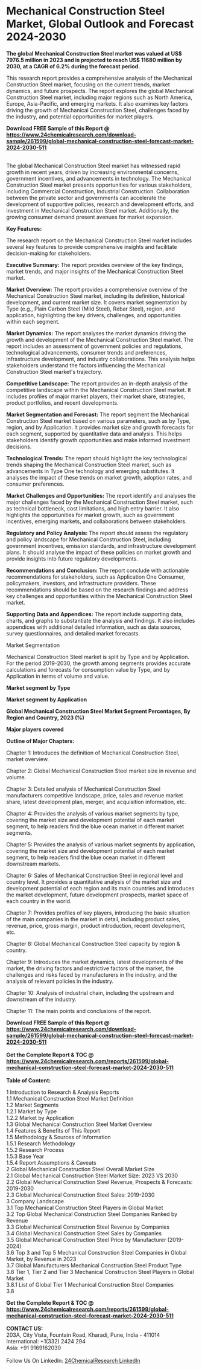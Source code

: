 <h1>Mechanical Construction Steel Market, Global Outlook and Forecast 2024-2030</h1><p><strong>The global Mechanical Construction Steel market was valued at US$ 7976.5 million in 2023 and is projected to reach US$ 11680 million by 2030, at a CAGR of 6.2% during the forecast period.</strong></p><p>
</p><p>This research report provides a comprehensive analysis of the Mechanical Construction Steel market, focusing on the current trends, market dynamics, and future prospects. The report explores the global Mechanical Construction Steel market, including major regions such as North America, Europe, Asia-Pacific, and emerging markets. It also examines key factors driving the growth of Mechanical Construction Steel, challenges faced by the industry, and potential opportunities for market players.</p><div><b>Download FREE Sample of this Report @ 
            <a href="https://www.24chemicalresearch.com/download-sample/261599/global-mechanical-construction-steel-forecast-market-2024-2030-511">
            https://www.24chemicalresearch.com/download-sample/261599/global-mechanical-construction-steel-forecast-market-2024-2030-511</a></b></div><br><p>
The global Mechanical Construction Steel market has witnessed rapid growth in recent years, driven by increasing environmental concerns, government incentives, and advancements in technology. The Mechanical Construction Steel market presents opportunities for various stakeholders, including Commercial Construction, Industrial Construction. Collaboration between the private sector and governments can accelerate the development of supportive policies, research and development efforts, and investment in Mechanical Construction Steel market. Additionally, the growing consumer demand present avenues for market expansion.</p><p>
<strong>Key Features:</strong></p><p>
The research report on the Mechanical Construction Steel market includes several key features to provide comprehensive insights and facilitate decision-making for stakeholders.</p><p>
<strong>Executive Summary: </strong>The report provides overview of the key findings, market trends, and major insights of the Mechanical Construction Steel market.</p><p>
<strong>Market Overview:</strong> The report provides a comprehensive overview of the Mechanical Construction Steel market, including its definition, historical development, and current market size. It covers market segmentation by Type (e.g., Plain Carbon Steel (Mild Steel), Rebar Steel), region, and application, highlighting the key drivers, challenges, and opportunities within each segment.</p><p>
<strong>Market Dynamics:</strong> The report analyses the market dynamics driving the growth and development of the Mechanical Construction Steel market. The report includes an assessment of government policies and regulations, technological advancements, consumer trends and preferences, infrastructure development, and industry collaborations. This analysis helps stakeholders understand the factors influencing the Mechanical Construction Steel market's trajectory.</p><p>
<strong>Competitive Landscape:</strong> The report provides an in-depth analysis of the competitive landscape within the Mechanical Construction Steel market. It includes profiles of major market players, their market share, strategies, product portfolios, and recent developments.</p><p>
<strong>Market Segmentation and Forecast:</strong> The report segment the Mechanical Construction Steel market based on various parameters, such as by Type, region, and by Application. It provides market size and growth forecasts for each segment, supported by quantitative data and analysis. This helps stakeholders identify growth opportunities and make informed investment decisions.</p><p>
<strong>Technological Trends:</strong> The report should highlight the key technological trends shaping the Mechanical Construction Steel market, such as advancements in Type One technology and emerging substitutes. It analyses the impact of these trends on market growth, adoption rates, and consumer preferences.</p><p>
<strong>Market Challenges and Opportunities: </strong>The report identify and analyses the major challenges faced by the Mechanical Construction Steel market, such as technical bottleneck, cost limitations, and high entry barrier. It also highlights the opportunities for market growth, such as government incentives, emerging markets, and collaborations between stakeholders.</p><p>
<strong>Regulatory and Policy Analysis: </strong>The report should assess the regulatory and policy landscape for Mechanical Construction Steel, including government incentives, emission standards, and infrastructure development plans. It should analyse the impact of these policies on market growth and provide insights into future regulatory developments.</p><p>
<strong>Recommendations and Conclusion: </strong>The report conclude with actionable recommendations for stakeholders, such as Application One Consumer, policymakers, investors, and infrastructure providers. These recommendations should be based on the research findings and address key challenges and opportunities within the Mechanical Construction Steel market.</p><p>
<strong>Supporting Data and Appendices:</strong> The report include supporting data, charts, and graphs to substantiate the analysis and findings. It also includes appendices with additional detailed information, such as data sources, survey questionnaires, and detailed market forecasts.</p><p>
Market Segmentation</p><p>
Mechanical Construction Steel market is split by Type and by Application. For the period 2019-2030, the growth among segments provides accurate calculations and forecasts for consumption value by Type, and by Application in terms of volume and value.</p><p>
<strong>Market segment by Type</strong></p><p>
</p><p>
</p><p><strong>Market segment by Application</strong></p><p>
</p><p>
</p><p><strong>Global Mechanical Construction Steel Market Segment Percentages, By Region and Country, 2023 (%)</strong></p><p>
</p><p>
<strong>Major players covered</strong></p><p>
</p><p>
</p><p><strong>Outline of Major Chapters:</strong></p><p>
Chapter 1: Introduces the definition of Mechanical Construction Steel, market overview.</p><p>
Chapter 2: Global Mechanical Construction Steel market size in revenue and volume.</p><p>
Chapter 3: Detailed analysis of Mechanical Construction Steel manufacturers competitive landscape, price, sales and revenue market share, latest development plan, merger, and acquisition information, etc.</p><p>
Chapter 4: Provides the analysis of various market segments by type, covering the market size and development potential of each market segment, to help readers find the blue ocean market in different market segments.</p><p>
Chapter 5: Provides the analysis of various market segments by application, covering the market size and development potential of each market segment, to help readers find the blue ocean market in different downstream markets.</p><p>
Chapter 6: Sales of Mechanical Construction Steel in regional level and country level. It provides a quantitative analysis of the market size and development potential of each region and its main countries and introduces the market development, future development prospects, market space of each country in the world.</p><p>
Chapter 7: Provides profiles of key players, introducing the basic situation of the main companies in the market in detail, including product sales, revenue, price, gross margin, product introduction, recent development, etc.</p><p>
Chapter 8: Global Mechanical Construction Steel capacity by region &amp; country.</p><p>
Chapter 9: Introduces the market dynamics, latest developments of the market, the driving factors and restrictive factors of the market, the challenges and risks faced by manufacturers in the industry, and the analysis of relevant policies in the industry.</p><p>
Chapter 10: Analysis of industrial chain, including the upstream and downstream of the industry.</p><p>
Chapter 11: The main points and conclusions of the report.</p><div><b>Download FREE Sample of this Report @ 
            <a href="https://www.24chemicalresearch.com/download-sample/261599/global-mechanical-construction-steel-forecast-market-2024-2030-511">
            https://www.24chemicalresearch.com/download-sample/261599/global-mechanical-construction-steel-forecast-market-2024-2030-511</a></b></div><br><div><b>Get the Complete Report & TOC @ 
            <a href="https://www.24chemicalresearch.com/reports/261599/global-mechanical-construction-steel-forecast-market-2024-2030-511">
            https://www.24chemicalresearch.com/reports/261599/global-mechanical-construction-steel-forecast-market-2024-2030-511</a></b></div><br>
            <b>Table of Content:</b><p>1 Introduction to Research & Analysis Reports<br />
    1.1 Mechanical Construction Steel Market Definition<br />
    1.2 Market Segments<br />
        1.2.1 Market by Type<br />
        1.2.2 Market by Application<br />
    1.3 Global Mechanical Construction Steel Market Overview<br />
    1.4 Features & Benefits of This Report<br />
    1.5 Methodology & Sources of Information<br />
        1.5.1 Research Methodology<br />
        1.5.2 Research Process<br />
        1.5.3 Base Year<br />
        1.5.4 Report Assumptions & Caveats<br />
2 Global Mechanical Construction Steel Overall Market Size<br />
    2.1 Global Mechanical Construction Steel Market Size: 2023 VS 2030<br />
    2.2 Global Mechanical Construction Steel Revenue, Prospects & Forecasts: 2019-2030<br />
    2.3 Global Mechanical Construction Steel Sales: 2019-2030<br />
3 Company Landscape<br />
    3.1 Top Mechanical Construction Steel Players in Global Market<br />
    3.2 Top Global Mechanical Construction Steel Companies Ranked by Revenue<br />
    3.3 Global Mechanical Construction Steel Revenue by Companies<br />
    3.4 Global Mechanical Construction Steel Sales by Companies<br />
    3.5 Global Mechanical Construction Steel Price by Manufacturer (2019-2024)<br />
    3.6 Top 3 and Top 5 Mechanical Construction Steel Companies in Global Market, by Revenue in 2023<br />
    3.7 Global Manufacturers Mechanical Construction Steel Product Type<br />
    3.8 Tier 1, Tier 2 and Tier 3 Mechanical Construction Steel Players in Global Market<br />
        3.8.1 List of Global Tier 1 Mechanical Construction Steel Companies<br />
        3.8</p><div><b>Get the Complete Report & TOC @ 
            <a href="https://www.24chemicalresearch.com/reports/261599/global-mechanical-construction-steel-forecast-market-2024-2030-511">
            https://www.24chemicalresearch.com/reports/261599/global-mechanical-construction-steel-forecast-market-2024-2030-511</a></b></div><br><b>CONTACT US:</b><br>
            203A, City Vista, Fountain Road, Kharadi, Pune, India - 411014<br>
            International: +1(332) 2424 294<br>
            Asia: +91 9169162030 <br><br>
            Follow Us On LinkedIn: <a href="https://www.linkedin.com/company/24chemicalresearch/">24ChemicalResearch LinkedIn</a>